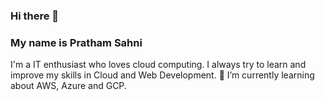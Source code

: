 ### Hi there 👋
### My name is Pratham Sahni

I'm a IT enthusiast who loves cloud computing.
I always try to learn and improve my skills in Cloud and Web Development.
🌱 I’m currently learning about AWS, Azure and GCP.

<!--
**prthm786/prthm786** is a ✨ _special_ ✨ repository because its `README.md` (this file) appears on your GitHub profile.

Here are some ideas to get you started:
- 🔭 I’m currently working on ...
- 🌱 I’m currently learning ...
- 👯 I’m looking to collaborate on ...
- 🤔 I’m looking for help with ...
- 💬 Ask me about ...
- 📫 How to reach me: ...
- 😄 Pronouns: ...
- ⚡ Fun fact: ...
-->

